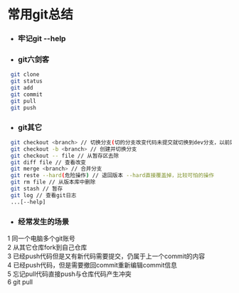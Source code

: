 # 常用git总结
* ### 牢记git --help
* ### git六剑客
```bash  
 git clone
 git status
 git add
 git commit
 git pull
 git push  
```
* ### git其它
```Bash
 git checkout <branch> // 切换分支(切的分支改变代码未提交就切换到dev分支，以前好像貌似会提示需要先处理，现在我确定是直接将改变带回dev分支。所以需要先在分支上提交代码，再切换dev，才能互不影响的工作)
 git checkout -b <branch> // 创建并切换分支
 git checkout -- file // 从暂存区去除
 git diff file // 查看改变
 git merge <branch> // 合并分支
 git reste --hard(危险操作) // 退回版本 --hard直接覆盖掉，比较可怕的操作
 git rm file // 从版本库中删除
 git stash // 暂存
 git log // 查看git日志
 ...[--help]
```
* ### 经常发生的场景
 1 同一个电脑多个git账号  
 2 从其它仓库fork到自己仓库  
 3 已经push代码但是又有新代码需要提交，仍属于上一个commit的内容  
 4 已经push代码，但是需要撤回commit重新编辑commit信息  
 5 忘记pull代码直接push与仓库代码产生冲突  
 6 
 git pull